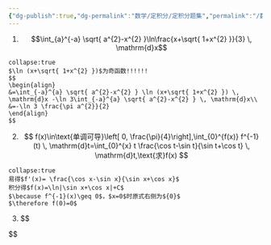 ```yaml
---
{"dg-publish":true,"dg-permalink":"数学/定积分/定积分题集","permalink":"/数学/定积分/定积分题集/","dgHomeLink":true,"dgPassFrontmatter":false}
---
```



1. $$\int_{a}^{-a} \sqrt{ a^{2}-x^{2} }\ln\frac{x+\sqrt{ 1+x^{2} }}{3} \, \mathrm{d}x$$
```ad-ans
collapse:true
$\ln (x+\sqrt{ 1+x^{2} })$为奇函数!!!!!!
$$
\begin{align}
&=\int_{-a}^{a} \sqrt{ a^{2}-x^{2} } \ln (x+\sqrt{ 1+x^{2} }) \, \mathrm{d}x -\ln 3\int_{-a}^{a} \sqrt{ a^{2}-x^{2} } \, \mathrm{d}x\\
&=-\ln 3 \frac{\pi a^{2}}{2}
\end{align}
$$
```

2. $$
f(x)\in\text{单调可导}\left[ 0, \frac{\pi}{4}\right],\int_{0}^{f(x)} f^{-1}(t) \, \mathrm{d}t=\int_{0}^{x} t \frac{\cos t-\sin t}{\sin t+\cos t} \, \mathrm{d}t,\text{求}f(x)  
$$
```ad-ans
collapse:true
易得$f'(x)= \frac{\cos x-\sin x}{\sin x+\cos x}$
积分得$f(x)=\ln|\sin x+\cos x|+C$
$\because f^{-1}(x)\geq 0$，$x=0$时原式右侧为${0}$
$\therefore f(0)=0$
```



3. $$

$$